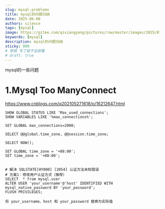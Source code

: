 ```yaml
---
slug: mysql-problems
title: mysql的问题归纳
date: 2025-06-08
authors: silence
tags: [mysql]
image: https://gitee.com/qixiangyang/pictures/raw/master/images/2025/07/20250711180427031.png
keywords: [mysql]
description: mysql的问题归纳
sticky: 999
# 草稿 写了就不会部署
# draft: true 
---
```

mysql的一些问题

<!-- truncate -->

# 1.Mysql Too ManyConnect
https://www.cnblogs.com/q202105271618/p/16212647.html
```mysql  showLineNumbers
SHOW GLOBAL STATUS LIKE 'Max_used_connections';
SHOW VARIABLES LIKE '%max_connections%';
        
SET GLOBAL max_connections=2000;    

SELECT @@global.time_zone, @@session.time_zone;

SELECT NOW();

SET GLOBAL time_zone = '+08:00';
SET time_zone = '+08:00';


# 解决 SQLSTATE[HY000] [2054] 认证方法未知错误
# 方案1：修改用户认证方式（推荐）
SELECT  * from mysql.user
ALTER USER 'your_username'@'host' IDENTIFIED WITH mysql_native_password BY 'your_password';
FLUSH PRIVILEGES;

将 your_username、host 和 your_password 替换为实际值
```
